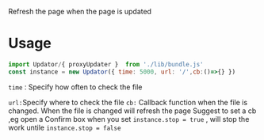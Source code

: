 Refresh the page when the page is updated

#  Usage
~~~ javaScript
import Updator/{ proxyUpdater }  from './lib/bundle.js'
const instance = new Updator({ time: 5000, url: '/',cb:()=>{} })
~~~
`time：`Specify how often to check the file

`url:`Specify where to check the file
		`cb:` Callback function when the file is changed. When the file is changed will refresh the page
Suggest to set a cb ,eg open a Confirm box
when you set `instance.stop = true` , will stop the work untile `instance.stop = false`

